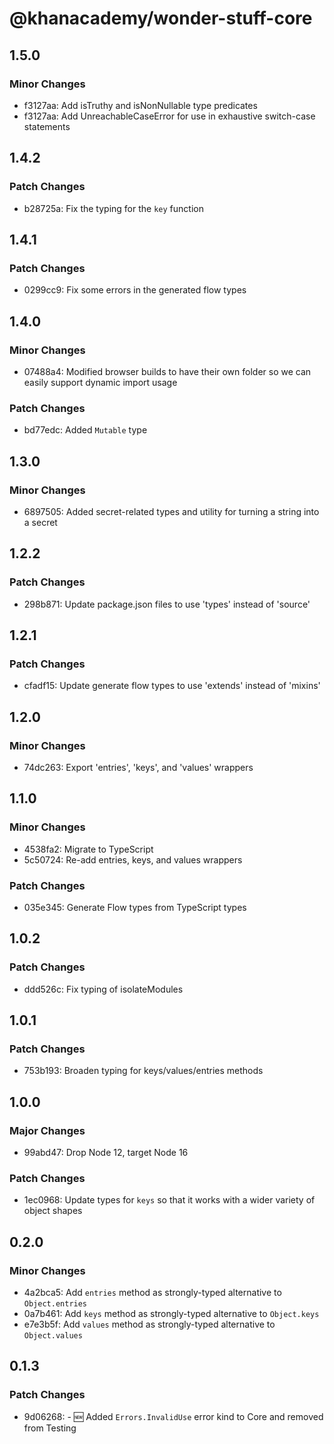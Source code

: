 # @khanacademy/wonder-stuff-core

## 1.5.0

### Minor Changes

-   f3127aa: Add isTruthy and isNonNullable type predicates
-   f3127aa: Add UnreachableCaseError for use in exhaustive switch-case statements

## 1.4.2

### Patch Changes

-   b28725a: Fix the typing for the `key` function

## 1.4.1

### Patch Changes

-   0299cc9: Fix some errors in the generated flow types

## 1.4.0

### Minor Changes

-   07488a4: Modified browser builds to have their own folder so we can easily support dynamic import usage

### Patch Changes

-   bd77edc: Added `Mutable` type

## 1.3.0

### Minor Changes

-   6897505: Added secret-related types and utility for turning a string into a secret

## 1.2.2

### Patch Changes

-   298b871: Update package.json files to use 'types' instead of 'source'

## 1.2.1

### Patch Changes

-   cfadf15: Update generate flow types to use 'extends' instead of 'mixins'

## 1.2.0

### Minor Changes

-   74dc263: Export 'entries', 'keys', and 'values' wrappers

## 1.1.0

### Minor Changes

-   4538fa2: Migrate to TypeScript
-   5c50724: Re-add entries, keys, and values wrappers

### Patch Changes

-   035e345: Generate Flow types from TypeScript types

## 1.0.2

### Patch Changes

-   ddd526c: Fix typing of isolateModules

## 1.0.1

### Patch Changes

-   753b193: Broaden typing for keys/values/entries methods

## 1.0.0

### Major Changes

-   99abd47: Drop Node 12, target Node 16

### Patch Changes

-   1ec0968: Update types for `keys` so that it works with a wider variety of object shapes

## 0.2.0

### Minor Changes

-   4a2bca5: Add `entries` method as strongly-typed alternative to `Object.entries`
-   0a7b461: Add `keys` method as strongly-typed alternative to `Object.keys`
-   e7e3b5f: Add `values` method as strongly-typed alternative to `Object.values`

## 0.1.3

### Patch Changes

-   9d06268: - 🆕 Added `Errors.InvalidUse` error kind to Core and removed from Testing
